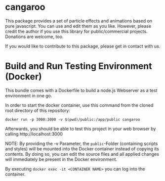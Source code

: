 # cangaroo
This package provides a set of particle effects and animations based on pure javascript. You can use and edit them
as you like. However, please credit the author if you use this library for public/commercial projects. Donations are welcome,
too.

If you would like to contribute to this package, please get in contact with us.

# Build and Run Testing Environment (Docker)
This bundle comes with a Dockerfile to build a node.js Webserver as a test environment in one go.

In order to start the docker container, use this command from the cloned root directory of this repository: 

```docker run -p 3000:3000 -v $(pwd)/public:/app/public cangaroo```

Afterwards, you should be able to test this project in your web browser by calling http://localhost:3000

NOTE: By providing the -v Parameter, the `public`-Folder (containing scripts and styles) will be mounted into the Docker container instead of copying its contents. By doing so, you can edit the source files and all applied changes will immediately be present in the Docker environment.

By executing `docker exec -it <CONTAINER NAME>` you can log into the container.

```